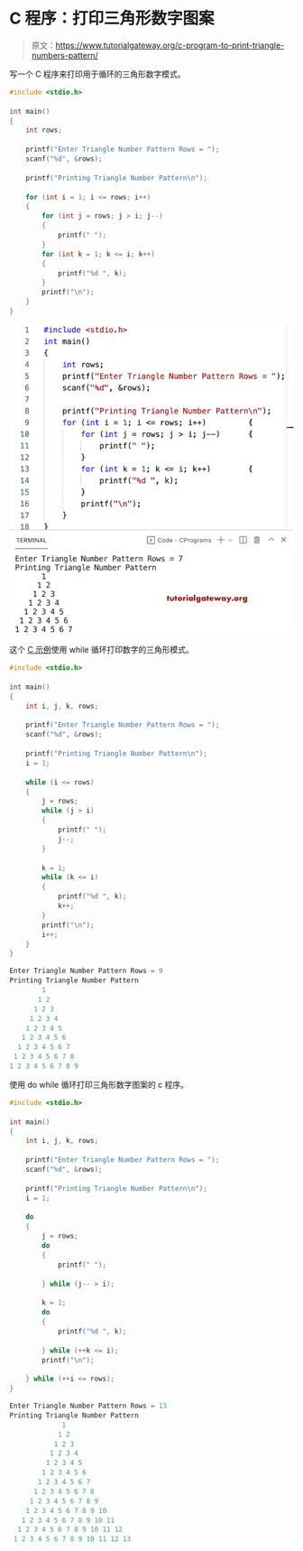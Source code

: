 # C 程序：打印三角形数字图案

> 原文：<https://www.tutorialgateway.org/c-program-to-print-triangle-numbers-pattern/>

写一个 C 程序来打印用于循环的三角形数字模式。

```c
#include <stdio.h>

int main()
{
	int rows;

	printf("Enter Triangle Number Pattern Rows = ");
	scanf("%d", &rows);

	printf("Printing Triangle Number Pattern\n");

	for (int i = 1; i <= rows; i++)
	{
		for (int j = rows; j > i; j--)
		{
			printf(" ");
		}
		for (int k = 1; k <= i; k++)
		{
			printf("%d ", k);
		}
		printf("\n");
	}
}
```

![C Program to Print Triangle Numbers Pattern](img/a458abdd6864f98810d441560b6e245d.png)

这个 [C 示例](https://www.tutorialgateway.org/c-programming-examples/)使用 while 循环打印数字的三角形模式。

```c
#include <stdio.h>

int main()
{
	int i, j, k, rows;

	printf("Enter Triangle Number Pattern Rows = ");
	scanf("%d", &rows);

	printf("Printing Triangle Number Pattern\n");
	i = 1;

	while (i <= rows)
	{
		j = rows;
		while (j > i)
		{
			printf(" ");
			j--;
		}

		k = 1;
		while (k <= i)
		{
			printf("%d ", k);
			k++;
		}
		printf("\n");
		i++;
	}
}
```

```c
Enter Triangle Number Pattern Rows = 9
Printing Triangle Number Pattern
        1 
       1 2 
      1 2 3 
     1 2 3 4 
    1 2 3 4 5 
   1 2 3 4 5 6 
  1 2 3 4 5 6 7 
 1 2 3 4 5 6 7 8 
1 2 3 4 5 6 7 8 9 
```

使用 do while 循环打印三角形数字图案的 c 程序。

```c
#include <stdio.h>

int main()
{
	int i, j, k, rows;

	printf("Enter Triangle Number Pattern Rows = ");
	scanf("%d", &rows);

	printf("Printing Triangle Number Pattern\n");
	i = 1;

	do
	{
		j = rows;
		do
		{
			printf(" ");

		} while (j-- > i);

		k = 1;
		do
		{
			printf("%d ", k);

		} while (++k <= i);
		printf("\n");

	} while (++i <= rows);
}
```

```c
Enter Triangle Number Pattern Rows = 13
Printing Triangle Number Pattern
             1 
            1 2 
           1 2 3 
          1 2 3 4 
         1 2 3 4 5 
        1 2 3 4 5 6 
       1 2 3 4 5 6 7 
      1 2 3 4 5 6 7 8 
     1 2 3 4 5 6 7 8 9 
    1 2 3 4 5 6 7 8 9 10 
   1 2 3 4 5 6 7 8 9 10 11 
  1 2 3 4 5 6 7 8 9 10 11 12 
 1 2 3 4 5 6 7 8 9 10 11 12 13 
```